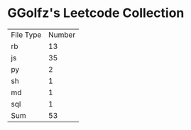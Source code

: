 # GGolfz's Leetcode Collection

<table><tr><td>File Type</td><td>Number</td></tr><tr><td>rb</td><td>13</td></tr><tr><td>js</td><td>35</td></tr><tr><td>py</td><td>2</td></tr><tr><td>sh</td><td>1</td></tr><tr><td>md</td><td>1</td></tr><tr><td>sql</td><td>1</td></tr><tr><td>Sum</td><td>53</td></tr></table>